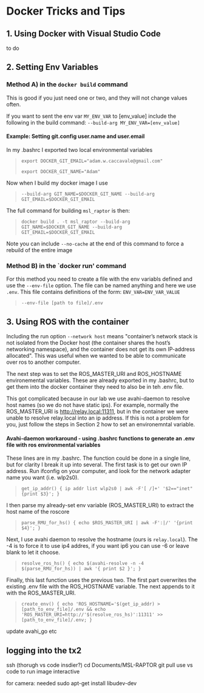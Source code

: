 # Docker Tricks and Tips

## 1. Using Docker with Visual Studio Code
to do

## 2. Setting Env Variables
### Method A) in the `docker build` command
This is good if you just need one or two, and they will not change values often.

If you want to sent the env var `MY_ENV_VAR` to [env_value] include the following in the build command:
`--build-arg MY_ENV_VAR=[env_value]`

#### Example: Setting git.config user.name and user.email
In my .bashrc I exported two local environmental variables
>`export DOCKER_GIT_EMAIL="adam.w.caccavale@gmail.com"`
>
>`export DOCKER_GIT_NAME="Adam"`

Now when I build my docker image I use
>`--build-arg GIT_NAME=$DOCKER_GIT_NAME --build-arg GIT_EMAIL=$DOCKER_GIT_EMAIL`

The full command for building `msl_raptor` is then:
>`docker build . -t msl_raptor --build-arg GIT_NAME=$DOCKER_GIT_NAME --build-arg GIT_EMAIL=$DOCKER_GIT_EMAIL`

Note you can include `--no-cache` at the end of this command to force a rebuild of the entire image

### Method B) in the `docker run' command
For this method you need to create a file with the env variabls defined and use the `--env-file` option. The file can be named anything and here we use `.env`. This file contains definitions of the form: `ENV_VAR=ENV_VAR_VALUE`
>`--env-file [path to file]/.env`


## 3. Using ROS with the container
Including the run option `--network host` means "container’s network stack is not isolated from the Docker host (the container shares the host’s networking namespace), and the container does not get its own IP-address allocated". This was useful when we wanted to be able to communicate over ros to another computer.  

The next step was to set the ROS_MASTER_URI and ROS_HOSTNAME environemental variables. These are already exported in my .bashrc, but to get them into the docker container they need to also be in teh .env file. 

This got complicated because in our lab we use avahi-daemon to resolve host names (so we do not have static ips). For example, normally the ROS_MASTER_URI is http://relay.local:11311, but in the container we were unable to resolve relay.local into an ip address. If this is not a problem for you, just follow the steps in Section 2 how to set an environemntal variable.


#### Avahi-daemon workaround - using .bashrc functions to generate an .env file with ros environmental variables

These lines are in my .bashrc. The function could be done in a single line, but for clarity I break it up into several. The first task is to get our own IP address. Run ifconfig on your computer, and look for the network adapter name you want (i.e. wlp2s0).
>`get_ip_addr() { ip addr list wlp2s0 | awk -F'[ /]+' '$2=="inet"{print $3}'; }`

I then parse my already-set env variable (ROS_MASTER_URI) to extract the host name of the roscore
>`parse_RMU_for_hs() { echo $ROS_MASTER_URI | awk -F':|/' '{print $4}'; }`

Next, I use avahi daemon to resolve the hostname (ours is `relay.local`). The -4 is to force it to use ip4 addres, if you want ip6 you can use -6 or leave blank to let it choose.
>`resolve_ros_hs() { echo $(avahi-resolve -n -4 $(parse_RMU_for_hs)) | awk '{ print $2 }'; }`

Finally, this last function uses the previous two. The first part overwrites the existing .env file with the ROS_HOSTNAME variable. The next appends to it with the ROS_MASTER_URI.
>`create_env() { echo 'ROS_HOSTNAME='$(get_ip_addr) > [path_to_env_file]/.env && echo 'ROS_MASTER_URI=http://'$(resolve_ros_hs)':11311' >> [path_to_env_file]/.env; }`



<FILL IN REST>

update avahi_go etc

## logging into the tx2

ssh (thorugh vs code insdier?)
cd Documents/MSL-RAPTOR
git pull
use vs code to run image interactive



for camera: 
needed sudo apt-get install libudev-dev